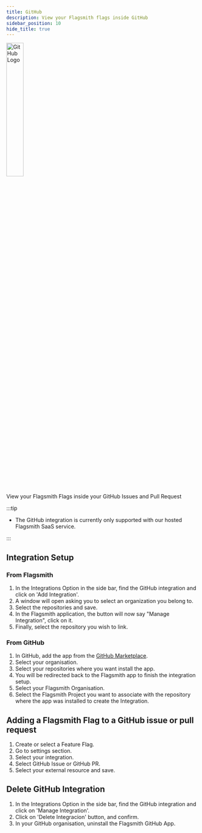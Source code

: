 ```yaml
---
title: GitHub
description: View your Flagsmith flags inside GitHub
sidebar_position: 10
hide_title: true
---
```


<img src="/img/integrations/github/github-logo.svg" alt="GitHub Logo" width="30%" height="30%"/>

View your Flagsmith Flags inside your GitHub Issues and Pull Request

:::tip

- The GitHub integration is currently only supported with our hosted Flagsmith SaaS service.

:::

## Integration Setup

### From Flagsmith

1. In the Integrations Option in the side bar, find the GitHub integration and click on 'Add Integration'.
2. A window will open asking you to select an organization you belong to.
3. Select the repositories and save.
4. In the Flagsmith application, the button will now say "Manage Integration", click on it.
5. Finally, select the repository you wish to link.

### From GitHub

1. In GitHub, add the app from the [GitHub Marketplace](https://github.com/apps/flagsmith).
2. Select your organisation.
3. Select your repositories where you want install the app.
4. You will be redirected back to the Flagsmith app to finish the integration setup.
5. Select your Flagsmith Organisation.
6. Select the Flagsmith Project you want to associate with the repository where the app was installed to create the
   Integration.

## Adding a Flagsmith Flag to a GitHub issue or pull request

1. Create or select a Feature Flag.
2. Go to settings section.
3. Select your integration.
4. Select GitHub Issue or GitHub PR.
5. Select your external resource and save.

## Delete GitHub Integration

1. In the Integrations Option in the side bar, find the GitHub integration and click on 'Manage Integration'.
2. Click on 'Delete Integracion' button, and confirm.
3. In your GitHub organisation, uninstall the Flagsmith GitHub App.
